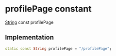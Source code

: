 


# profilePage constant







[String](https://api.flutter.dev/flutter/dart-core/String-class.html) const profilePage
  







## Implementation

```dart
static const String profilePage = "/profilePage";
```







